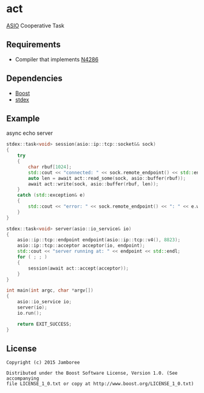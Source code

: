 act
===

[ASIO](http://www.boost.org/doc/libs/release/doc/html/boost_asio.html) Cooperative Task

## Requirements

- Compiler that implements [N4286](http://www.open-std.org/jtc1/sc22/wg21/docs/papers/2014/n4286.pdf)

## Dependencies

- [Boost](http://www.boost.org/)
- [stdex](https://github.com/jamboree/stdex)

## Example

async echo server
```c++
stdex::task<void> session(asio::ip::tcp::socket&& sock)
{
    try
    {
        char rbuf[1024];
        std::cout << "connected: " << sock.remote_endpoint() << std::endl;
        auto len = await act::read_some(sock, asio::buffer(rbuf));
        await act::write(sock, asio::buffer(rbuf, len));
    }
    catch (std::exception& e)
    {
        std::cout << "error: " << sock.remote_endpoint() << ": " << e.what() << std::endl;
    }
}

stdex::task<void> server(asio::io_service& io)
{
    asio::ip::tcp::endpoint endpoint(asio::ip::tcp::v4(), 8823);
    asio::ip::tcp::acceptor acceptor(io, endpoint);
    std::cout << "server running at: " << endpoint << std::endl;
    for ( ; ; )
    {
        session(await act::accept(acceptor));
    }
}

int main(int argc, char *argv[])
{
    asio::io_service io;
	server(io);
    io.run();

    return EXIT_SUCCESS;
}
```

## License

    Copyright (c) 2015 Jamboree

    Distributed under the Boost Software License, Version 1.0. (See accompanying
    file LICENSE_1_0.txt or copy at http://www.boost.org/LICENSE_1_0.txt)

